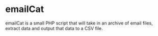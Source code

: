 # emailCat
emailCat is a small PHP script that will take in an archive of email files, extract data and output that data to a CSV file.
